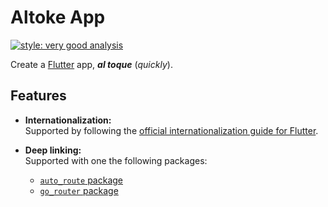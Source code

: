 # Altoke App

[![style: very good analysis][very_good_analysis_badge]][very_good_analysis_link]

Create a [Flutter][flutter_web_link] app, **_al toque_** (_quickly_).

## Features

- **Internationalization:**\
  Supported by following the [official internationalization guide for Flutter][flutter_docs_internationalization_link].

- **Deep linking:**\
  Supported with one the following packages:
  - [`auto_route` package][flutter_package_auto_route]
  - [`go_router` package][flutter_package_go_router]

<!-- LINKS -->

[flutter_docs_internationalization_link]: https://docs.flutter.dev/ui/accessibility-and-localization/internationalization
[flutter_package_auto_route]: https://pub.dev/packages/auto_route
[flutter_package_go_router]: https://pub.dev/packages/go_router
[flutter_web_link]: https://flutter.dev/
[very_good_analysis_badge]: https://img.shields.io/badge/style-very_good_analysis-B22C89.svg
[very_good_analysis_link]: https://github.com/VeryGoodOpenSource/very_good_analysis
